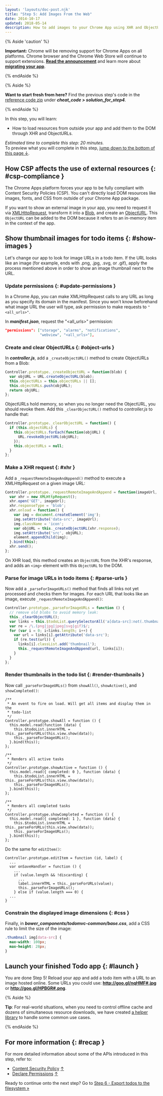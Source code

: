 ```yaml
---
layout: 'layouts/doc-post.njk'
title: "Step 5: Add Images From the Web"
date: 2014-10-17
updated: 2018-05-14
description: How to add images to your Chrome App using XHR and ObjectURL.
---
```


{% Aside 'caution' %}

**Important:** Chrome will be removing support for Chrome Apps on all platforms. Chrome browser and
the Chrome Web Store will continue to support extensions. [**Read the announcement**][1] and learn
more about [**migrating your app**][2].

{% endAside %}

{% Aside %}

**Want to start fresh from here?** Find the previous step's code in the [reference code zip][3]
under **_cheat_code > solution_for_step4_**.

{% endAside %}

In this step, you will learn:

- How to load resources from outside your app and add them to the DOM through XHR and ObjectURLs.

_Estimated time to complete this step: 20 minutes._  
To preview what you will complete in this step, [jump down to the bottom of this page ↓][4].

## How CSP affects the use of external resources {: #csp-compliance }

The Chrome Apps platform forces your app to be fully compliant with Content Security Policies (CSP).
You can't directly load DOM resources like images, fonts, and CSS from outside of your Chrome App
package.

If you want to show an external image in your app, you need to request it via [XMLHttpRequest][5],
transform it into a [Blob][6], and create an [ObjectURL][7]. This `ObjectURL` can be added to the
DOM because it refers to an in-memory item in the context of the app.

## Show thumbnail images for todo items {: #show-images }

Let's change our app to look for image URLs in a todo item. If the URL looks like an image (for
example, ends with .png, .jpg, .svg, or .gif), apply the process mentioned above in order to show an
image thumbnail next to the URL.

### Update permissions {: #update-permissions }

In a Chrome App, you can make XMLHttpRequest calls to any URL as long as you specify its domain in
the manifest. Since you won't know beforehand what image URL the user will type, ask permission to
make requests to `"<all_urls>"`.

In **_manifest.json_**, request the "<all_urls>" permission:

```json
"permissions": ["storage", "alarms", "notifications",
                "webview", "<all_urls>"],
```

### Create and clear ObjectURLs {: #object-urls }

In **_controller.js_**, add a `_createObjectURL()` method to create ObjectURLs from a Blob:

```js
Controller.prototype._createObjectURL = function(blob) {
  var objURL = URL.createObjectURL(blob);
  this.objectURLs = this.objectURLs || [];
  this.objectURLs.push(objURL);
  return objURL;
};
```

ObjectURLs hold memory, so when you no longer need the ObjectURL, you should revoke them. Add this
`_clearObjectURL()` method to _controller.js_ to handle that:

```js
Controller.prototype._clearObjectURL = function() {
  if (this.objectURLs) {
    this.objectURLs.forEach(function(objURL) {
      URL.revokeObjectURL(objURL);
    });
    this.objectURLs = null;
  }
};
```

### Make a XHR request {: #xhr }

Add a `_requestRemoteImageAndAppend()` method to execute a XMLHttpRequest on a given image URL:

```js
Controller.prototype._requestRemoteImageAndAppend = function(imageUrl, element) {
  var xhr = new XMLHttpRequest();
  xhr.open('GET', imageUrl);
  xhr.responseType = 'blob';
  xhr.onload = function() {
    var img = document.createElement('img');
    img.setAttribute('data-src', imageUrl);
    img.className = 'icon';
    var objURL = this._createObjectURL(xhr.response);
    img.setAttribute('src', objURL);
    element.appendChild(img);
  }.bind(this);
  xhr.send();
};
```

On XHR load, this method creates an `ObjectURL` from the XHR's response, and adds an `<img>` element
with this `ObjectURL` to the DOM.

### Parse for image URLs in todo items {: #parse-urls }

Now add a `_parseForImageURLs()` method that finds all links not yet processed and checks them for
images. For each URL that looks like an image, execute `_requestRemoteImageAndAppend()`:

```js
Controller.prototype._parseForImageURLs = function () {
  // remove old blobs to avoid memory leak:
  this._clearObjectURL();
  var links = this.$todoList.querySelectorAll('a[data-src]:not(.thumbnail)');
  var re = /\.(png|jpg|jpeg|svg|gif)$/;
  for (var i = 0; i<links.length; i++) {
    var url = links[i].getAttribute('data-src');
    if (re.test(url)) {
      links[i].classList.add('thumbnail');
      this._requestRemoteImageAndAppend(url, links[i]);
    }
  }
};
```

### Render thumbnails in the todo list {: #render-thumbnails }

Now call `_parseForImageURLs()` from `showAll()`, `showActive()`, and `showCompleted()`:

```js/7,17,27
/**
 * An event to fire on load. Will get all items and display them in the
 * todo-list
 */
Controller.prototype.showAll = function () {
  this.model.read(function (data) {
    this.$todoList.innerHTML = this._parseForURLs(this.view.show(data));
    this._parseForImageURLs();
  }.bind(this));
};

/**
 * Renders all active tasks
 */
Controller.prototype.showActive = function () {
  this.model.read({ completed: 0 }, function (data) {
    this.$todoList.innerHTML = this._parseForURLs(this.view.show(data));
    this._parseForImageURLs();
  }.bind(this));
};

/**
 * Renders all completed tasks
 */
Controller.prototype.showCompleted = function () {
  this.model.read({ completed: 1 }, function (data) {
    this.$todoList.innerHTML = this._parseForURLs(this.view.show(data));
    this._parseForImageURLs();
  }.bind(this));
};
```

Do the same for `editItem()`:

```js/7
Controller.prototype.editItem = function (id, label) {
  ...
  var onSaveHandler = function () {
    ...
    if (value.length && !discarding) {
      ...
      label.innerHTML = this._parseForURLs(value);
      this._parseForImageURLs();
    } else if (value.length === 0) {
  ...
}
```

### Constrain the displayed image dimensions {: #css }

Finally, in **_bower_components/todomvc-common/base.css_**, add a CSS rule to limit the size of the
image:

```css
.thumbnail img[data-src] {
  max-width: 100px;
  max-height: 28px;
}
```

## Launch your finished Todo app {: #launch }

You are done Step 5! Reload your app and add a todo item with a URL to an image hosted online. Some
URLs you could use: **http://goo.gl/nqHMF#.jpg** or **http://goo.gl/HPBGR#.png**.

{% Aside %}

**Tip**: For real-world situations, when you need to control offline cache and dozens of
simultaneous resource downloads, we have created [a helper library][8] to handle some common use
cases.

{% endAside %}

## For more information {: #recap }

For more detailed information about some of the APIs introduced in this step, refer to:

- [Content Security Policy][9] [↑][10]
- [Declare Permissions][11] [↑][12]

Ready to continue onto the next step? Go to [Step 6 - Export todos to the filesystem »][13]

[1]: https://blog.chromium.org/2020/01/moving-forward-from-chrome-apps.html
[2]: /apps/migration
[3]: https://github.com/mangini/io13-codelab/archive/master.zip
[4]: #launch
[5]: https://developer.mozilla.org/en-US/docs/Web/API/XMLHttpRequest
[6]: https://developer.mozilla.org/en-US/docs/Web/API/Blob
[7]: https://developer.mozilla.org/en-US/docs/Web/API/URL.createObjectURL
[8]: https://github.com/GoogleChrome/apps-resource-loader#readme
[9]: /apps/contentSecurityPolicy "Read 'Content Security Policy' in the Chrome developer docs"
[10]:
  #csp-compliance
  "This feature mentioned in 'Learn how CSP affects the use of external web resources'"
[11]: /apps/declare_permissions "Read 'Declare Permissions' in the Chrome developer docs"
[12]: #update-permissions "This feature mentioned in 'Update permissions'"
[13]: ../app_codelab_filesystem
